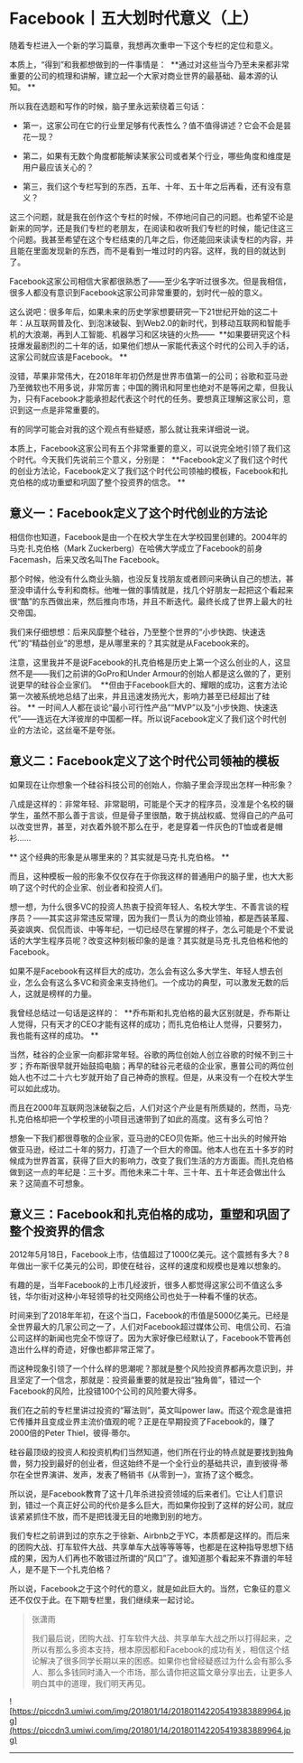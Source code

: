 # Facebook丨五大划时代意义（上）

随着专栏进入一个新的学习篇章，我想再次重申一下这个专栏的定位和意义。

本质上，“得到”和我都想做到的一件事情是：  **通过对这些当今乃至未来都非常重要的公司的梳理和讲解，建立起一个大家对商业世界的最基础、最本源的认知。 **

所以我在选题和写作的时候，脑子里永远萦绕着三句话：

* 第一，这家公司在它的行业里足够有代表性么？值不值得讲述？它会不会是昙花一现？

* 第二，如果有无数个角度都能解读某家公司或者某个行业，哪些角度和维度是用户最应该关心的？

* 第三，我们这个专栏写到的东西，五年、十年、五十年之后再看，还有没有意义？

这三个问题，就是我在创作这个专栏的时候，不停地问自己的问题。也希望不论是新来的同学，还是我们专栏的老朋友，在阅读和收听我们专栏的时候，能记住这三个问题。我甚至希望在这个专栏结束的几年之后，你还能回来读读专栏的内容，并且能在里面发现新的东西，而不是看到一堆过时的内容。这样，我的目的就达到了。

Facebook这家公司相信大家都很熟悉了——至少名字听过很多次。但是我相信，很多人都没有意识到Facebook这家公司非常重要的，划时代一般的意义。

这么说吧：很多年后，如果未来的历史学家想要研究一下21世纪开始的这二十年：从互联网普及化、到泡沫破裂、到Web2.0的新时代，到移动互联网和智能手机的大浪潮，再到人工智能、机器学习和区块链的火热——  **如果要研究这个科技爆发最剧烈的二十年的话，如果他们想从一家能代表这个时代的公司入手的话，这家公司就应该是Facebook。 **

没错，苹果非常伟大，在2018年年初仍然是世界市值第一的公司；谷歌和亚马逊乃至微软也不用多说，非常厉害；中国的腾讯和阿里也绝对不是等闲之辈，但我认为，只有Facebook才能承担起代表这个时代的任务。要想真正理解这家公司，意识到这一点是非常重要的。

有的同学可能会对我的这个观点有些疑惑，那么就让我来详细说一说。

本质上，Facebook这家公司有五个非常重要的意义，可以说完全地引领了我们这个时代。今天我们先说前三个意义，分别是：  **Facebook定义了我们这个时代的创业方法论，Facebook定义了我们这个时代公司领袖的模板，Facebook和扎克伯格的成功重塑和巩固了整个投资界的信念。 **

## 意义一：Facebook定义了这个时代创业的方法论

相信你也知道，Facebook是由一个在校大学生在大学校园里创建的。2004年的马克·扎克伯格（Mark Zuckerberg）在哈佛大学成立了Facebook的前身Facemash，后来又改名叫The Facebook。

那个时候，他没有什么商业头脑，也没反复找朋友或者顾问来确认自己的想法，甚至没申请什么专利和商标。他唯一做的事情就是，找几个好朋友一起把这个看起来很“酷”的东西做出来，然后推向市场，并且不断迭代。最终长成了世界上最大的社交帝国。

我们来仔细想想：后来风靡整个硅谷，乃至整个世界的“小步快跑、快速迭代”的“精益创业”的思想，是从哪里来的？其实就是从Facebook来的。

注意，这里我并不是说Facebook的扎克伯格是历史上第一个这么创业的人，这显然不是——我们之前讲的GoPro和Under Armour的创始人都是这么做的了，更别说更早的硅谷企业家们。  **但由于Facebook巨大的、耀眼的成功，这套方法论第一次被系统地总结了出来，并且迅速发扬光大，影响力甚至已经超出了硅谷。 ** 一时间人人都在谈论“最小可行性产品”“MVP”以及“小步快跑、快速迭代”——连远在大洋彼岸的中国都一样。所以说Facebook定义了我们这个时代创业的方法论，这丝毫不是夸张。

## 意义二：Facebook定义了这个时代公司领袖的模板

如果现在让你想象一个硅谷科技公司的创始人，你脑子里会浮现出怎样一种形象？

八成是这样的：非常年轻、非常聪明，可能是个天才的程序员，没准是个名校的辍学生，虽然不那么善于言谈，但是骨子里很酷，敢于挑战权威、觉得自己的产品可以改变世界，甚至，对衣着外貌不那么在乎，老是穿着一件灰色的T恤或者是帽衫……

 ** 这个经典的形象是从哪里来的？其实就是马克·扎克伯格。 **

而且，这种模板一般的形象不仅仅存在于你我这样的普通用户的脑子里，也大大影响了这个时代的企业家、创业者和投资人们。

想一想，为什么很多VC的投资人热衷于投资年轻人、名校大学生、不善言谈的程序员？——其实这非常违反常理，因为我们一贯认为的商业领袖，都是西装革履、英姿飒爽、侃侃而谈、中等年纪，一切已经尽在掌握的样子，怎么可能是个不爱说话的大学生程序员呢？改变这种刻板印象的是谁？其实就是马克·扎克伯格和他的Facebook。

如果不是Facebook有这样巨大的成功，怎么会有这么多大学生、年轻人想去创业，怎么会有这么多VC和资金来支持他们。一个成功的典型，可以激发无数的后人，这就是榜样的力量。

我曾经总结过一句话是这样的：  **乔布斯和扎克伯格的最大区别就是，乔布斯让人觉得，只有天才的CEO才能有这样的成功；而扎克伯格让人觉得，只要努力，我也能有这样的成功。 **

当然，硅谷的企业家一向都非常年轻。谷歌的两位创始人创立谷歌的时候不到三十岁；乔布斯很早就开始鼓捣电脑；再早的硅谷元老级的企业家，惠普公司的两位创始人也不过二十六七岁就开始了自己神奇的旅程。但是，从来没有一个在校大学生可以如此成功。

而且在2000年互联网泡沫破裂之后，人们对这个产业是有所质疑的，然而，马克·扎克伯格却把一个学校里的小项目迅速带到了如此的高度。这有多么可怕？

想象一下我们都很尊敬的企业家，亚马逊的CEO贝佐斯。他三十出头的时候开始做亚马逊，经过二十年的努力，打造了一个巨大的帝国。他本人也在五十多岁的时候成为世界首富，获得了巨大的影响力，改变了我们生活的方方面面。而扎克伯格做到这一点的年纪是：三十岁。而他未来二十年、三十年、五十年还会做出什么来？这简直不可想象。

## 意义三：Facebook和扎克伯格的成功，重塑和巩固了整个投资界的信念

2012年5月18日，Facebook上市，估值超过了1000亿美元。这个震撼有多大？8年做出一家千亿美元的公司，即使在硅谷，这样的速度和规模也是难以想象的。

有趣的是，当年Facebook的上市几经波折，很多人都觉得这家公司不值这么多钱，华尔街对这种小年轻领导的社交网络公司也处于一种看不懂的状态。

时间来到了2018年年初，在这个当口，Facebook的市值是5000亿美元。已经是全世界最大的几家公司之一了，人们对Facebook超过媒体公司、电信公司、石油公司这样的新闻也完全不惊讶了。因为大家好像已经默认了，Facebook不管再创造出什么样的奇迹，好像也都非常正常了。

而这种现象引领了一个什么样的思潮呢？那就是整个风险投资界都再次意识到，并且坚定了一个信念，那就是：投资最重要的就是投出“独角兽”，错过一个Facebook的风险，比投错100个公司的风险要大得多。

我们在之前的专栏里讲过投资的“幂法则”，英文叫power law。而这个观念是谁把它传播并且变成业界主流价值观的呢？正是在早期投资了Facebook的，赚了2000倍的Peter Thiel，彼得·蒂尔。

硅谷最顶级的投资人和投资机构们当然知道，他们所在行业的特点就是要找到独角兽，努力投到最好的创业者，但这始终不是一个全行业的基础共识，直到彼得·蒂尔在全世界演讲、发声，发表了畅销书《从零到一》，宣扬了这个概念。

所以说，是Facebook教育了这十几年杀进投资领域的后来者们。它让人们意识到，错过一个真正好公司的代价是多么巨大，而如果你投到了这样的好公司，就应该紧紧抓住不放，而不是把钱漫无目的地撒到别的地方。

我们专栏之前讲到过的京东之于徐新、Airbnb之于YC，本质都是这样的。而后来的团购大战、打车软件大战、共享单车大战等等等等，也都是在这种指导思想下结成的果，因为人们再也不敢错过所谓的“风口”了。谁知道那个看起来不靠谱的年轻人，是不是下一个扎克伯格？

所以说，Facebook之于这个时代的意义，就是如此巨大的。当然，它象征的意义还不仅仅于此。在下期专栏里，我们继续来一起讨论。

> 张潇雨
> 
> 我们最后说，团购大战、打车软件大战、共享单车大战之所以打得起来，之所以有那么多资本支持，根本原因都和Facebook的成功有关，相信这个结论解决了很多同学长期以来的困惑。如果你也曾经疑惑过为什么会有那么多人、那么多钱同时涌入一个市场，那么请你把这篇文章分享出去，让更多人明白其中的道理，我们明天再见。

![https://piccdn3.umiwi.com/img/201801/14/201801142205419383889964.jpg](https://piccdn3.umiwi.com/img/201801/14/201801142205419383889964.jpg)

---
